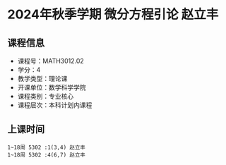 # 2024年秋季学期 微分方程引论 赵立丰






## 课程信息

- 课程号：MATH3012.02
- 学分：4
- 教学类型：理论课
- 开课单位：数学科学学院
- 课程类别：专业核心
- 课程层次：本科计划内课程

## 上课时间

```
1~18周 5302 :1(3,4) 赵立丰
1~18周 5302 :4(6,7) 赵立丰
```

